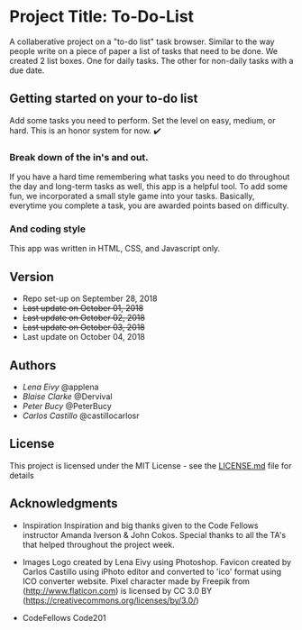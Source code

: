 
# Project Title:  To-Do-List

A collaberative project on a "to-do list" task browser.  Similar to the way people write on a piece of paper a list of tasks that need to be done.  We created 2 list boxes.  One for daily tasks.  The other for non-daily tasks with a due date. 

## Getting started on your to-do list

Add some tasks you need to perform.  Set the level on easy, medium, or hard.  This is an honor system for now.  :heavy_check_mark:

### Break down of the in's and out.

If you have a hard time remembering what tasks you need to do throughout the day and long-term tasks as well, this app is a helpful tool.  To add some fun, we incorporated a small style game into your tasks.  Basically, everytime you complete a task, you are awarded points based on difficulty.

### And coding style

This app was written in HTML, CSS, and Javascript only.

## Version

- Repo set-up on September 28, 2018
- ~~Last update on October 01, 2018~~
- ~~Last update on October 02, 2018~~
- ~~Last update on October 03, 2018~~
- Last update on October 04, 2018

## Authors

- *Lena Eivy*       @applena
- *Blaise Clarke*   @Dervival
- *Peter Bucy*      @PeterBucy
- *Carlos Castillo*  @castillocarlosr

## License

This project is licensed under the MIT License - see the [LICENSE.md](LICENSE) file for details

## Acknowledgments
* Inspiration
Inspiration and big thanks given to the Code Fellows instructor Amanda Iverson & John Cokos.
Special thanks to all the TA's that helped throughout the project week.

* Images
Logo created by Lena Eivy using Photoshop.
Favicon created by Carlos Castillo using iPhoto editor and converted to 'ico' format using ICO converter website.
Pixel character made by Freepik from (http://www.flaticon.com) is licensed by CC 3.0 BY (https://creativecommons.org/licenses/by/3.0/)
* CodeFellows Code201
